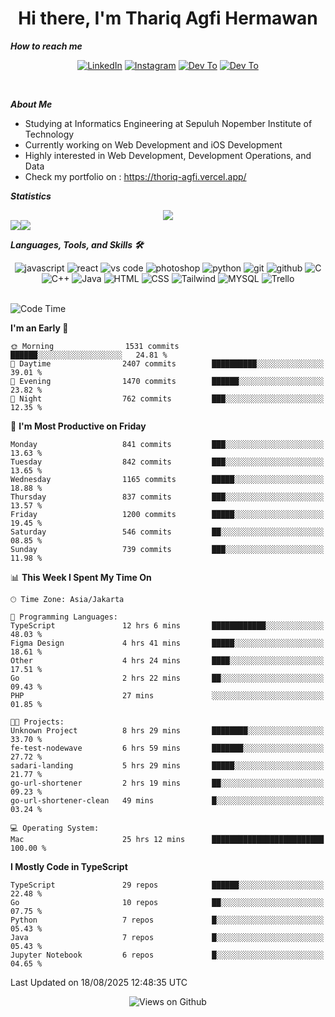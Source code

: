 <div align="center">
  <h1>Hi there, I'm Thariq Agfi Hermawan</h1>
</div>


***How to reach me***
<p align='center'>
   <a href="https://www.linkedin.com/in/thariqagfihermawan" target="_blank"><img src="https://img.shields.io/badge/LinkedIn-0077B5?style=for-the-badge&logo=linkedin&logoColor=white" alt="LinkedIn"></a>
   <a href="https://www.instagram.com/thoriqagfi" target="_blank"><img src="https://img.shields.io/badge/Instagram-E4405F?style=for-the-badge&logo=instagram&logoColor=white" alt="Instagram"></a>
   <a href="https://medium.com/@thoriq.aghfi60" target="_blank"><img src="https://img.shields.io/badge/Medium-12100E?style=for-the-badge&logo=medium&logoColor=white" alt="Dev To"></a>
   <a href="https://linktr.ee/thoriqagfi" target="_blank"><img src="https://img.shields.io/badge/linktree-1de9b6?style=for-the-badge&logo=linktree&logoColor=white" alt="Dev To"></a>
</p>

<br>

***About Me***
- Studying at Informatics Engineering at Sepuluh Nopember Institute of Technology
- Currently working on Web Development and iOS Development
- Highly interested in Web Development, Development Operations, and Data
- Check my portfolio on : https://thoriq-agfi.vercel.app/

***Statistics***

<!-- [![GitHub Streak](http://github-readme-streak-stats.herokuapp.com?user=thoriqagfi&theme=dark)](https://git.io/streak-stats) -->

<div align="center">
  <img src="http://github-readme-streak-stats.herokuapp.com?user=thoriqagfi&theme=chartreuse-dark"/>
</div>

<div align="center">
  <div style="display: flex;">
    <img src="https://github-readme-stats.vercel.app/api/top-langs/?username=thoriqagfi&layout=compact&theme=chartreuse-dark&langs_count=8" />
    <img src="https://github-readme-stats.vercel.app/api?username=thoriqagfi&show_icons=true&theme=chartreuse-dark"/>
  </div>
</div>

<!-- [![Top Langs](https://github-readme-stats.vercel.app/api/top-langs/?username=thoriqagfi&layout=compact&&theme=chartreuse-dark&langs_count=8)](https://github.com/thoriqagfi)
< ![Agfi's GitHub stats](https://github-readme-stats.vercel.app/api?username=thoriqagfi&show_icons=true&theme=chartreuse-dark) -->

***Languages, Tools, and Skills 🛠***

  <div align="center">
    <img src="https://img.shields.io/badge/JavaScript-F7DF1E?style=for-the-badge&logo=javascript&logoColor=black" alt="javascript" />
    <img src="https://img.shields.io/badge/React-61DAFB?style=for-the-badge&logo=react&logoColor=black" alt="react" />
    <img src="https://img.shields.io/badge/vs%20code-007ACC?style=for-the-badge&logo=visual%20studio%20code&logoColor=white" alt="vs code" />
    <img src="https://img.shields.io/badge/adobe%20photoshop-31A8FF?style=for-the-badge&logo=adobe%20photoshop&logoColor=white" alt="photoshop" />
    <img src="https://img.shields.io/badge/python-3776AB?style=for-the-badge&logo=python&logoColor=white" alt="python" />
    <img src="https://img.shields.io/badge/Git-F05032?style=for-the-badge&logo=git&logoColor=white" alt="git" />
    <img src="https://img.shields.io/badge/GitHub-100000?style=for-the-badge&logo=github&logoColor=white" alt="github" />
    <img src="https://img.shields.io/badge/c-%2300599C.svg?style=for-the-badge&logo=c&logoColor=white" alt="C" />
    <img src="https://img.shields.io/badge/c++-%2300599C.svg?style=for-the-badge&logo=c%2B%2B&logoColor=white" alt="C++" />
    <img src="https://img.shields.io/badge/Java-ED8B00?style=for-the-badge&logo=java&logoColor=white" alt="Java"/>
    <img src="https://img.shields.io/badge/HTML5-E34F26?style=for-the-badge&logo=html5&logoColor=white" alt="HTML" />
    <img src="https://img.shields.io/badge/CSS-239120?&style=for-the-badge&logo=css3&logoColor=white" alt ="CSS" />
    <img src="https://img.shields.io/badge/tailwindcss-%2338B2AC.svg?style=for-the-badge&logo=tailwind-css&logoColor=white" alt="Tailwind" />
    <img src="https://img.shields.io/badge/MySQL-00000F?style=for-the-badge&logo=mysql&logoColor=white" alt="MYSQL" />
    <img src="https://img.shields.io/badge/Trello-%23026AA7.svg?style=for-the-badge&logo=Trello&logoColor=white" alt="Trello" />
  </div><br>

<!--START_SECTION:waka-->
![Code Time](http://img.shields.io/badge/Code%20Time-1%2C369%20hrs%2030%20mins-blue)

**I'm an Early 🐤** 

```text
🌞 Morning                1531 commits        ██████░░░░░░░░░░░░░░░░░░░   24.81 % 
🌆 Daytime                2407 commits        ██████████░░░░░░░░░░░░░░░   39.01 % 
🌃 Evening                1470 commits        ██████░░░░░░░░░░░░░░░░░░░   23.82 % 
🌙 Night                  762 commits         ███░░░░░░░░░░░░░░░░░░░░░░   12.35 % 
```
📅 **I'm Most Productive on Friday** 

```text
Monday                   841 commits         ███░░░░░░░░░░░░░░░░░░░░░░   13.63 % 
Tuesday                  842 commits         ███░░░░░░░░░░░░░░░░░░░░░░   13.65 % 
Wednesday                1165 commits        █████░░░░░░░░░░░░░░░░░░░░   18.88 % 
Thursday                 837 commits         ███░░░░░░░░░░░░░░░░░░░░░░   13.57 % 
Friday                   1200 commits        █████░░░░░░░░░░░░░░░░░░░░   19.45 % 
Saturday                 546 commits         ██░░░░░░░░░░░░░░░░░░░░░░░   08.85 % 
Sunday                   739 commits         ███░░░░░░░░░░░░░░░░░░░░░░   11.98 % 
```


📊 **This Week I Spent My Time On** 

```text
🕑︎ Time Zone: Asia/Jakarta

💬 Programming Languages: 
TypeScript               12 hrs 6 mins       ████████████░░░░░░░░░░░░░   48.03 % 
Figma Design             4 hrs 41 mins       █████░░░░░░░░░░░░░░░░░░░░   18.61 % 
Other                    4 hrs 24 mins       ████░░░░░░░░░░░░░░░░░░░░░   17.51 % 
Go                       2 hrs 22 mins       ██░░░░░░░░░░░░░░░░░░░░░░░   09.43 % 
PHP                      27 mins             ░░░░░░░░░░░░░░░░░░░░░░░░░   01.85 % 

🐱‍💻 Projects: 
Unknown Project          8 hrs 29 mins       ████████░░░░░░░░░░░░░░░░░   33.70 % 
fe-test-nodewave         6 hrs 59 mins       ███████░░░░░░░░░░░░░░░░░░   27.72 % 
sadari-landing           5 hrs 29 mins       █████░░░░░░░░░░░░░░░░░░░░   21.77 % 
go-url-shortener         2 hrs 19 mins       ██░░░░░░░░░░░░░░░░░░░░░░░   09.23 % 
go-url-shortener-clean   49 mins             █░░░░░░░░░░░░░░░░░░░░░░░░   03.24 % 

💻 Operating System: 
Mac                      25 hrs 12 mins      █████████████████████████   100.00 % 
```

**I Mostly Code in TypeScript** 

```text
TypeScript               29 repos            ██████░░░░░░░░░░░░░░░░░░░   22.48 % 
Go                       10 repos            ██░░░░░░░░░░░░░░░░░░░░░░░   07.75 % 
Python                   7 repos             █░░░░░░░░░░░░░░░░░░░░░░░░   05.43 % 
Java                     7 repos             █░░░░░░░░░░░░░░░░░░░░░░░░   05.43 % 
Jupyter Notebook         6 repos             █░░░░░░░░░░░░░░░░░░░░░░░░   04.65 % 
```




 Last Updated on 18/08/2025 12:48:35 UTC
<!--END_SECTION:waka-->

<div align="center">
<img src="https://komarev.com/ghpvc/?username=thoriqagfi&color=blue" alt="Views on Github" />
</div>

